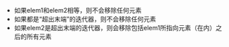 * 如果elem1和elem2相等，则不会移除任何元素
* 如果都是“超出末端”的迭代器，则不会移除任何元素
* 如果elem2是超出末端的迭代器，则会移除包括elem1所指向元素（在内）之后的所有元素